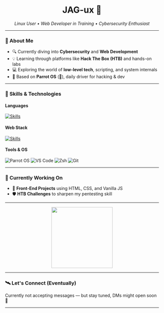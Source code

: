 <h1 align="center">JAG-ux 🐧</h1>
<p align="center">
  <em>Linux User • Web Developer in Training • Cybersecurity Enthusiast</em>
</p>

---

### 📌 About Me

- 🔍 Currently diving into **Cybersecurity** and **Web Development**
- 💡 Learning through platforms like **Hack The Box (HTB)** and hands-on labs
- 💻 Exploring the world of **low-level tech**, scripting, and system internals
- 📍 Based on **Parrot OS** (🦜), daily driver for hacking & dev

---

### 🧠 Skills & Technologies

#### Languages
[![Skills](https://skillicons.dev/icons?i=python,java,js)](https://skillicons.dev)

#### Web Stack
[![Skills](https://skillicons.dev/icons?i=html,css,js)](https://skillicons.dev)

#### Tools & OS
![Parrot OS](https://img.shields.io/badge/-Parrot%20OS-222831?style=flat&logo=linux&logoColor=white)
![VS Code](https://img.shields.io/badge/-VSCode-007ACC?style=flat&logo=visualstudiocode&logoColor=white)
![Zsh](https://img.shields.io/badge/-Zsh-4EAA25?style=flat&logo=gnubash&logoColor=white)
![Git](https://img.shields.io/badge/-Git-F05032?style=flat&logo=git&logoColor=white)

---

### 🔧 Currently Working On

- 🧪 **Front-End Projects** using HTML, CSS, and Vanilla JS
- 🛡️ **HTB Challenges** to sharpen my pentesting skill
  
---

<div align="center">
  <img src="https://media.giphy.com/media/v1.Y2lkPWVjZjA1ZTQ3NDNjNXh4aHM0MWFsaHloMjgybjd2d3dvbmptYjdrcHdwaWFuanlvZiZlcD12MV9naWZzX3RyZW5kaW5nJmN0PWc/PnDRNekrgtHh5jXMna/giphy.gif" height="200" />
</div>

---

### 🛰 Let's Connect (Eventually)
Currently not accepting messages — but stay tuned, DMs might open soon 👀

---
